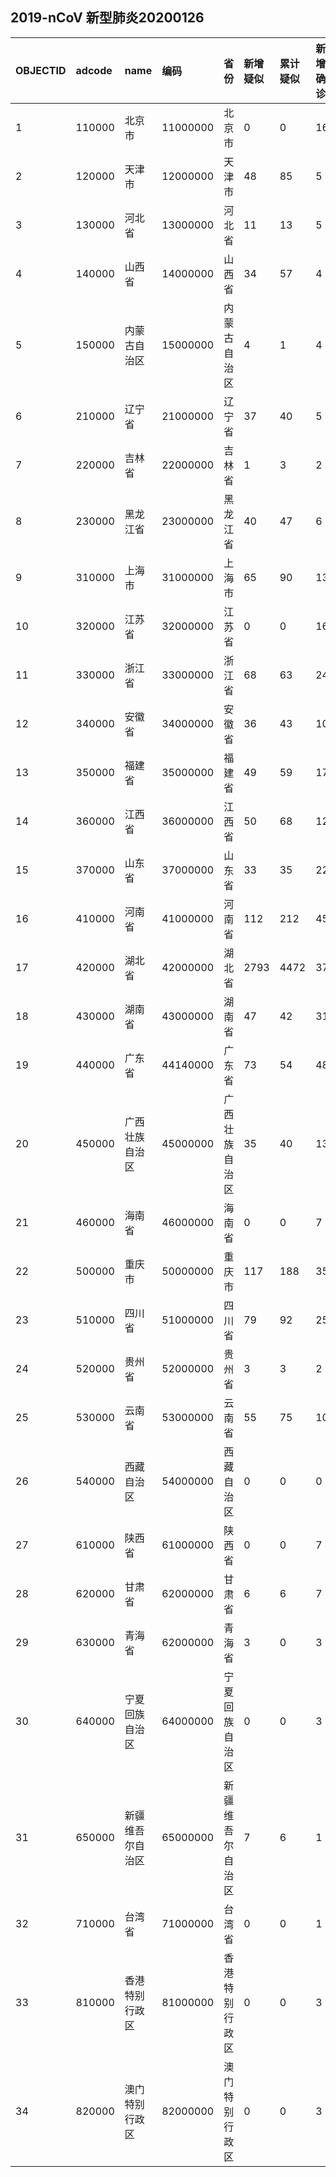 ## 2019-nCoV 新型肺炎20200126
|OBJECTID|adcode|name|编码|省份|新增疑似|累计疑似|新增确诊|累计确诊|新增死亡|累计死亡|type1|type2|Shape_Length|Shape_Area||:---|:---|:---|:---|:---|:---|:---|:---|:---|:---|:---|:---|:---|:---|:---||1|110000|北京市|11000000|北京市|0|0|16|67|0|0|1|67|7.791988055957414|1.7391013439945038||2|120000|天津市|12000000|天津市|48|85|5|15|0|0|1|15|6.56761331170688|1.2798090601840222||3|130000|河北省|13000000|河北省|11|13|5|18|0|1|1|18|43.05924937022302|19.75568856485794||4|140000|山西省|14000000|山西省|34|57|4|13|0|0|1|13|22.739040243042034|15.989232281120122||5|150000|内蒙古自治区|15000000|内蒙古自治区|4|1|4|11|0|0|1|11|129.04214063312202|128.8856826351968||6|210000|辽宁省|21000000|辽宁省|37|40|5|22|0|0|1|22|28.924995398408235|15.880823107873054||7|220000|吉林省|22000000|吉林省|1|3|2|6|0|0|1|6|36.19528641305088|21.31945845723598||8|230000|黑龙江省|23000000|黑龙江省|40|47|6|21|0|1|1|21|63.587145575516494|54.6714001263124||9|310000|上海市|31000000|上海市|65|90|13|53|0|1|1|53|6.50718040506812|0.7291148367789883||10|320000|江苏省|32000000|江苏省|0|0|16|47|0|0|1|47|23.1597384105639|10.006161827735294||11|330000|浙江省|33000000|浙江省|68|63|24|128|0|0|1|128|21.650717661964322|9.855202993482473||12|340000|安徽省|34000000|安徽省|36|43|10|70|0|0|1|70|26.298905816178067|13.350318977264505||13|350000|福建省|35000000|福建省|49|59|17|35|0|0|1|35|24.98990269504824|11.221573071393916||14|360000|江西省|36000000|江西省|50|68|12|48|0|0|1|48|24.428570394270007|15.271025546749568||15|370000|山东省|37000000|山东省|33|35|22|61|0|0|1|61|28.185542681962506|15.803268558395285||16|410000|河南省|41000000|河南省|112|212|45|128|0|1|1|128|27.37052248229922|16.131381088163995||17|420000|湖北省|42000000|湖北省|2793|4472|371|1423|24|76|1|1423|31.28070211636066|17.58445001878153||18|430000|湖南省|43000000|湖南省|47|42|31|100|0|0|1|100|31.661880230200726|19.36849652528964||19|440000|广东省|44140000|广东省|73|54|48|146|0|0|1|146|34.38159706854542|15.985167543602977||20|450000|广西壮族自治区|45000000|广西壮族自治区|35|40|13|46|0|0|1|46|31.035656040794393|21.04853302763118||21|460000|海南省|46000000|海南省|0|0|7|27|0|0|1|27|14.93261544529402|3.3859270432704545||22|500000|重庆市|50000000|重庆市|117|188|35|110|0|0|1|110|23.74482738849844|7.709646471318434||23|510000|四川省|51000000|四川省|79|92|25|69|0|0|1|69|53.68580421259556|45.76975667724359||24|520000|贵州省|52000000|贵州省|3|3|2|7|0|0|1|7|29.749737997890787|16.001778809586497||25|530000|云南省|53000000|云南省|55|75|10|21|0|0|1|21|51.4550868367449|34.27715852268181||26|540000|西藏自治区|54000000|西藏自治区|0|0|0|0|0|0|0|-1|70.65248729867406|114.22635582941024||27|610000|陕西省|61000000|陕西省|0|0|7|22|0|0|1|22|35.42429538779733|20.385755736771078||28|620000|甘肃省|62000000|甘肃省|6|6|7|14|0|0|1|14|74.55372891928658|43.65255526142007||29|630000|青海省|62000000|青海省|3|0|3|4|0|0|1|4|56.96203279850042|69.39847930769355||30|640000|宁夏回族自治区|64000000|宁夏回族自治区|0|0|3|7|0|0|1|7|16.537998028984457|5.288977125681047||31|650000|新疆维吾尔自治区|65000000|新疆维吾尔自治区|7|6|1|5|0|0|1|5|80.72368260632543|175.10146009842805||32|710000|台湾省|71000000|台湾省|0|0|1|4|0|0|1|4|9.350549086097068|3.381774533788389||33|810000|香港特别行政区|81000000|香港特别行政区|0|0|3|8|0|0|1|8|1.9714110570471242|0.10906663857198397||34|820000|澳门特别行政区|82000000|澳门特别行政区|0|0|3|5|0|0|1|5|0.25348568866250076|0.0025663046660034097|